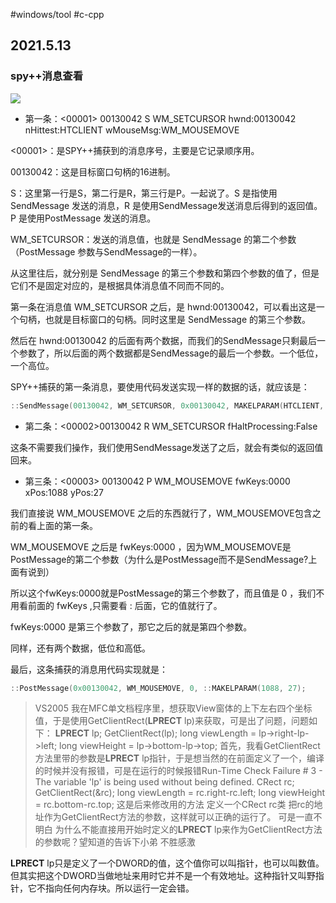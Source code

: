 #windows/tool #c-cpp  
## 2021.5.13

### spy++消息查看

![](../images/201708221503403013143025.jpg)

- 第一条：<00001> 00130042 S WM_SETCURSOR hwnd:00130042 nHittest:HTCLIENT wMouseMsg:WM_MOUSEMOVE

<00001>：是SPY++捕获到的消息序号，主要是它记录顺序用。

00130042：这是目标窗口句柄的16进制。

S：这里第一行是S，第二行是R，第三行是P。一起说了。S 是指使用 SendMessage 发送的消息，R 是使用SendMessage发送消息后得到的返回值。P 是使用PostMessage 发送的消息。

WM_SETCURSOR：发送的消息值，也就是 SendMessage 的第二个参数（PostMessage 参数与SendMessage的一样）。

从这里往后，就分别是 SendMessage 的第三个参数和第四个参数的值了，但是它们不是固定对应的，是根据具体消息值不同而不同的。

第一条在消息值 WM_SETCURSOR 之后，是 hwnd:00130042，可以看出这是一个句柄，也就是目标窗口的句柄。同时这里是 SendMessage 的第三个参数。

然后在 hwnd:00130042 的后面有两个数据，而我们的SendMessage只剩最后一个参数了，所以后面的两个数据都是SendMessage的最后一个参数。一个低位，一个高位。

SPY++捕获的第一条消息，要使用代码发送实现一样的数据的话，就应该是：

```c++
::SendMessage(00130042, WM_SETCURSOR, 0x00130042, MAKELPARAM(HTCLIENT, WM_MOUSEMOVE));
```

- 第二条：<00002>00130042 R WM_SETCURSOR fHaltProcessing:False

这条不需要我们操作，我们使用SendMessage发送了之后，就会有类似的返回值回来。

- 第三条：<00003> 00130042 P WM_MOUSEMOVE fwKeys:0000 xPos:1088 yPos:27

我们直接说 WM_MOUSEMOVE 之后的东西就行了，WM_MOUSEMOVE包含之前的看上面的第一条。

WM_MOUSEMOVE 之后是 fwKeys:0000 ，因为WM_MOUSEMOVE是PostMessage的第二个参数（为什么是PostMessage而不是SendMessage?上面有说到）

所以这个fwKeys:0000就是PostMessage的第三个参数了，而且值是 0 ，我们不用看前面的 fwKeys ,只需要看 : 后面，它的值就行了。

fwKeys:0000 是第三个参数了，那它之后的就是第四个参数。

同样，还有两个数据，低位和高低。

最后，这条捕获的消息用代码实现就是：

```c++
::PostMessage(0x00130042, WM_MOUSEMOVE, 0, ::MAKELPARAM(1088, 27);
```

> VS2005 我在MFC单文档程序里，想获取View窗体的上下左右四个坐标值，于是使用GetClientRect(**LPRECT** lp)来获取，可是出了问题，问题如下：
> **LPRECT** lp; GetClientRect(lp);
> long viewLength = lp->right-lp->left; long viewHeight = lp->bottom-lp->top;
> 首先，我看GetClientRect方法里带的参数是**LPRECT** lp指针，于是想当然的在前面定义了一个，编译的时候并没有报错，可是在运行的时候报错Run-Time Check Failure # 3 - The variable 'lp' is being used without being defined.
> CRect rc; GetClientRect(&rc);
> long viewLength = rc.right-rc.left; long viewHeight = rc.bottom-rc.top;
> 这是后来修改用的方法 定义一个CRect rc类 把rc的地址作为GetClientRect方法的参数，这样就可以正确的运行了。
> 可是一直不明白 为什么不能直接用开始时定义的**LPRECT** lp来作为GetClientRect方法的参数呢？望知道的告诉下小弟 不胜感激

**LPRECT** lp只是定义了一个DWORD的值，这个值你可以叫指针，也可以叫数值。但其实把这个DWORD当做地址来用时它并不是一个有效地址。这种指针又叫野指针，它不指向任何内存块。所以运行一定会错。
